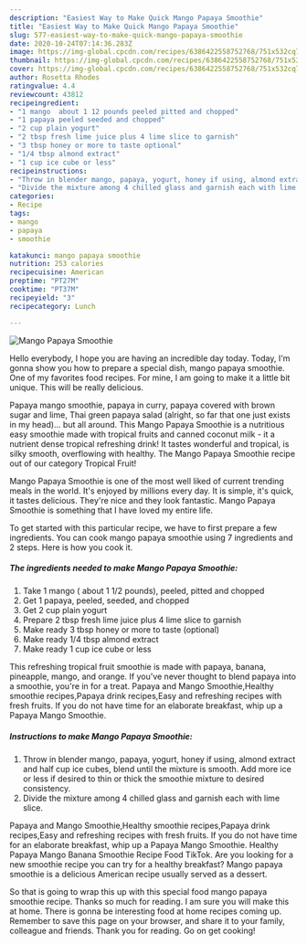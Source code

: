```yaml
---
description: "Easiest Way to Make Quick Mango Papaya Smoothie"
title: "Easiest Way to Make Quick Mango Papaya Smoothie"
slug: 577-easiest-way-to-make-quick-mango-papaya-smoothie
date: 2020-10-24T07:14:36.283Z
image: https://img-global.cpcdn.com/recipes/6386422558752768/751x532cq70/mango-papaya-smoothie-recipe-main-photo.jpg
thumbnail: https://img-global.cpcdn.com/recipes/6386422558752768/751x532cq70/mango-papaya-smoothie-recipe-main-photo.jpg
cover: https://img-global.cpcdn.com/recipes/6386422558752768/751x532cq70/mango-papaya-smoothie-recipe-main-photo.jpg
author: Rosetta Rhodes
ratingvalue: 4.4
reviewcount: 43812
recipeingredient:
- "1 mango  about 1 12 pounds peeled pitted and chopped"
- "1 papaya peeled seeded and chopped"
- "2 cup plain yogurt"
- "2 tbsp fresh lime juice plus 4 lime slice to garnish"
- "3 tbsp honey or more to taste optional"
- "1/4 tbsp almond extract"
- "1 cup ice cube or less"
recipeinstructions:
- "Throw in blender mango, papaya, yogurt, honey if using, almond extract and half cup ice cubes, blend until the mixture is smooth. Add more ice or less if desired to thin or thick the smoothie mixture to desired consistency."
- "Divide the mixture among 4 chilled glass and garnish each with lime slice."
categories:
- Recipe
tags:
- mango
- papaya
- smoothie

katakunci: mango papaya smoothie 
nutrition: 253 calories
recipecuisine: American
preptime: "PT27M"
cooktime: "PT37M"
recipeyield: "3"
recipecategory: Lunch

---
```



![Mango Papaya Smoothie](https://img-global.cpcdn.com/recipes/6386422558752768/751x532cq70/mango-papaya-smoothie-recipe-main-photo.jpg)

Hello everybody, I hope you are having an incredible day today. Today, I'm gonna show you how to prepare a special dish, mango papaya smoothie. One of my favorites food recipes. For mine, I am going to make it a little bit unique. This will be really delicious.

Papaya mango smoothie, papaya in curry, papaya covered with brown sugar and lime, Thai green papaya salad (alright, so far that one just exists in my head)… but all around. This Mango Papaya Smoothie is a nutritious easy smoothie made with tropical fruits and canned coconut milk - it a nutrient dense tropical refreshing drink! It tastes wonderful and tropical, is silky smooth, overflowing with healthy. The Mango Papaya Smoothie recipe out of our category Tropical Fruit!

Mango Papaya Smoothie is one of the most well liked of current trending meals in the world. It's enjoyed by millions every day. It is simple, it's quick, it tastes delicious. They're nice and they look fantastic. Mango Papaya Smoothie is something that I have loved my entire life.


To get started with this particular recipe, we have to first prepare a few ingredients. You can cook mango papaya smoothie using 7 ingredients and 2 steps. Here is how you cook it.

<!--inarticleads1-->

##### The ingredients needed to make Mango Papaya Smoothie:

1. Take 1 mango ( about 1 1/2 pounds), peeled, pitted and chopped
1. Get 1 papaya, peeled, seeded, and chopped
1. Get 2 cup plain yogurt
1. Prepare 2 tbsp fresh lime juice plus 4 lime slice to garnish
1. Make ready 3 tbsp honey or more to taste (optional)
1. Make ready 1/4 tbsp almond extract
1. Make ready 1 cup ice cube or less


This refreshing tropical fruit smoothie is made with papaya, banana, pineapple, mango, and orange. If you&#39;ve never thought to blend papaya into a smoothie, you&#39;re in for a treat. Papaya and Mango Smoothie,Healthy smoothie recipes,Papaya drink recipes,Easy and refreshing recipes with fresh fruits. If you do not have time for an elaborate breakfast, whip up a Papaya Mango Smoothie. 

<!--inarticleads2-->

##### Instructions to make Mango Papaya Smoothie:

1. Throw in blender mango, papaya, yogurt, honey if using, almond extract and half cup ice cubes, blend until the mixture is smooth. Add more ice or less if desired to thin or thick the smoothie mixture to desired consistency.
1. Divide the mixture among 4 chilled glass and garnish each with lime slice.


Papaya and Mango Smoothie,Healthy smoothie recipes,Papaya drink recipes,Easy and refreshing recipes with fresh fruits. If you do not have time for an elaborate breakfast, whip up a Papaya Mango Smoothie. Healthy Papaya Mango Banana Smoothie Recipe Food TikTok. Are you looking for a new smoothie recipe you can try for a healthy breakfast? Mango papaya smoothie is a delicious American recipe usually served as a dessert. 

So that is going to wrap this up with this special food mango papaya smoothie recipe. Thanks so much for reading. I am sure you will make this at home. There is gonna be interesting food at home recipes coming up. Remember to save this page on your browser, and share it to your family, colleague and friends. Thank you for reading. Go on get cooking!
